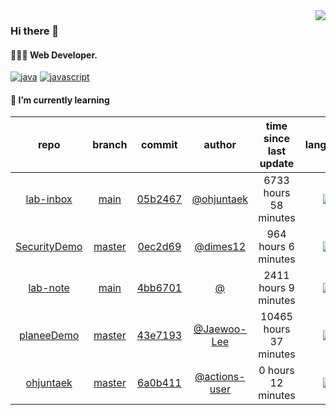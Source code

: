 <img align="right" src="https://github-readme-stats.vercel.app/api?username=ohjuntaek&show_icons=true&hide_title=true" />

### Hi there 👋

#### 🧑🏻‍💻  Web Developer. 

[![java](http://img.shields.io/badge/-java-black?style=flat-square&logo=)](#) 
[![javascript](http://img.shields.io/badge/-javascript-darkgray?style=flat-square&logo=)](#) 


<!--
**ohjuntaek/ohjuntaek** is a ✨ _special_ ✨ repository because its `README.md` (this file) appears on your GitHub profile.

Here are some ideas to get you started:

- 🔭 I’m currently working on ...
- 🌱 I’m currently learning ...
- 👯 I’m looking to collaborate on ...
- 🤔 I’m looking for help with ...
- 💬 Ask me about ...
- 📫 How to reach me: ...
- 😄 Pronouns: ...
- ⚡ Fun fact: ...
-->

#### 🌱 I’m currently learning

| repo | branch | commit | author | time since last update | language |
|:---:|:---:|:---:|:---:|:---:|:---:|
| [lab-inbox](https://github.com/ohjuntaek/lab-inbox) | [main](https://github.com/ohjuntaek/lab-inbox/tree/main) |[05b2467](https://github.com/ohjuntaek/lab-inbox/commit/05b2467bf0f10c46f4f757e5192475a292f01dc0) | [@ohjuntaek](https://github.com/ohjuntaek) |6733 hours 58 minutes | ![](https://img.shields.io/badge/language-Java-default.svg?style=flat-square)|
| [SecurityDemo](https://github.com/ohjuntaek/SecurityDemo) | [master](https://github.com/ohjuntaek/SecurityDemo/tree/master) |[0ec2d69](https://github.com/ohjuntaek/SecurityDemo/commit/0ec2d69bdb27aeb6e8cc1a006720b3a1e9fe469f) | [@dimes12](https://github.com/dimes12) |964 hours 6 minutes | ![](https://img.shields.io/badge/language-Java-default.svg?style=flat-square)|
| [lab-note](https://github.com/ohjuntaek/lab-note) | [main](https://github.com/ohjuntaek/lab-note/tree/main) |[4bb6701](https://github.com/ohjuntaek/lab-note/commit/4bb67017284e6d3a33307bc296629aba6ffa1d90) | [@]() |2411 hours 9 minutes | ![](https://img.shields.io/badge/language-unknown-default.svg?style=flat-square)|
| [planeeDemo](https://github.com/Kyooong/planeeDemo) | [master](https://github.com/Kyooong/planeeDemo/tree/master) |[43e7193](https://github.com/Kyooong/planeeDemo/commit/43e719359ce1e550eb777f0272491d0b3b7cc9e5) | [@Jaewoo-Lee](https://github.com/Jaewoo-Lee) |10465 hours 37 minutes | ![](https://img.shields.io/badge/language-Java-default.svg?style=flat-square)|
| [ohjuntaek](https://github.com/ohjuntaek/ohjuntaek) | [master](https://github.com/ohjuntaek/ohjuntaek/tree/master) |[6a0b411](https://github.com/ohjuntaek/ohjuntaek/commit/6a0b4117a6b09c2dcc133fd1099c0dfb9bcbee1f) | [@actions-user](https://github.com/actions-user) |0 hours 12 minutes | ![](https://img.shields.io/badge/language-Go-default.svg?style=flat-square)|



